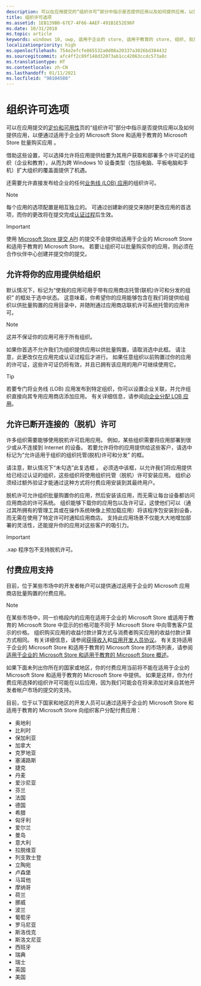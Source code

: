```yaml
---
description: 可以在应用提交的“组织许可”部分中指示是否提供应用以及如何提供应用，以便通过适用于企业的 Microsoft Store 和适用于教育的 Microsoft Store 批量购买应用。
title: 组织许可选项
ms.assetid: 1EB139B0-67E7-4F66-AAEF-491B1E52E96F
ms.date: 10/31/2018
ms.topic: article
keywords: windows 10, uwp, 适用于企业的 store, 适用于教育的 store, 组织, 批量许可, 企业, 教育 store, 企业 store, 批量购买, 批量
localizationpriority: high
ms.openlocfilehash: 754e2efcfe865532a0d08a20337a3026bd384432
ms.sourcegitcommit: afc4ff2c89f148d32073ab1cc42063ccdc573a8c
ms.translationtype: HT
ms.contentlocale: zh-CN
ms.lasthandoff: 01/11/2021
ms.locfileid: "98104588"
---
```

# <a name="organizational-licensing-options"></a>组织许可选项


可以在应用提交的[定价和可用性](set-app-pricing-and-availability.md#organizational-licensing)页的“组织许可”部分中指示是否提供应用以及如何提供应用，以便通过适用于企业的 Microsoft Store 和适用于教育的 Microsoft Store 批量购买应用  。

借助这些设置，可以选择允许将应用提供给要为其用户获取和部署多个许可证的组织（企业和教育），从而为跨 Windows 10 设备类型（包括电脑、平板电脑和手机）扩大组织的覆盖面提供了机遇。

还需要允许直接发布给企业的任何[业务线 (LOB) 应用](distribute-lob-apps-to-enterprises.md)的组织许可。

> [!NOTE]
> 每个应用的选项配置是相互独立的。 可通过创建新的提交来随时更改应用的首选项，而你的更改将在提交完成[认证过程](the-app-certification-process.md)后生效。

> [!IMPORTANT]
> 使用 [Microsoft Store 提交 API](../monetize/create-and-manage-submissions-using-windows-store-services.md) 的提交不会提供给适用于企业的 Microsoft Store 和适用于教育的 Microsoft Store。 若要让组织可以批量购买你的应用，则必须在合作伙伴中心创建并提交你的提交。


## <a name="allowing-your-app-to-be-offered-to-organizations"></a>允许将你的应用提供给组织

默认情况下，标记为“使我的应用可用于带有应用商店托管(联机)许可和分发的组织”  的框处于选中状态。 这意味着，你希望你的应用能够包含在我们将提供给组织以供批量购置的应用目录中，并随附通过应用商店联机许可系统托管的应用许可。

> [!NOTE]
> 这并不保证你的应用可用于所有组织。

如果你首选不允许我们为组织提供应用以供批量购置，请取消选中此框。 请注意，此更改仅在应用完成认证过程后才进行。 如果任意组织以前购置过你的应用的许可证，这些许可证仍将有效，并且已拥有该应用的用户可继续使用它。

> [!TIP]
> 若要专门将业务线 (LOB) 应用发布到特定组织，你可以设置企业关联，并允许组织直接向其专用应用商店添加应用。 有关详细信息，请参阅[向企业分配 LOB 应用](distribute-lob-apps-to-enterprises.md)。


## <a name="allowing-disconnected-offline-licensing"></a>允许已断开连接的（脱机）许可

许多组织需要能够使用脱机许可启用应用。 例如，某些组织需要将应用部署到很少或从不连接到 Internet 的设备。 若要允许将你的应用提供给这些客户，请选中标记为“允许适用于组织的组织托管(脱机)许可和分发”  的框。

请注意，默认情况下“未勾选”此复选框  。 必须选中该框，以允许我们将应用提供给已经过认证的组织，这些组织将使用组织托管（脱机）许可安装应用。 组织必须经过额外验证才能通过这种方式将付费应用安装到其最终用户。

脱机许可允许组织批量购置你的应用，然后安装该应用，而无需让每台设备都访问应用商店的许可系统。 组织能够下载你的应用包以及许可证，这使他们可以（通过其所拥有的管理工具或在操作系统映像上预加载应用）将该程序包安装到设备，而无需在使用了特定许可时通知应用商店。 支持此应用场景不仅能大大地增加部署的灵活性，还能提升你的应用对这些客户的吸引力。

> [!IMPORTANT]
> .xap 程序包不支持脱机许可。

 
## <a name="paid-app-support"></a>付费应用支持

目前，位于某些市场中的开发者帐户可以提供通过适用于企业的 Microsoft 应用商店批量购置的付费应用。 

> [!NOTE]
> 在某些市场中，同一价格段内的应用在适用于企业的 Microsoft Store 或适用于教育的 Microsoft Store 中显示的价格可能不同于 Microsoft Store 中向零售客户显示的价格。 组织购买应用的收益付款计算方式与消费者购买应用的收益付款计算方式相同。 有关详细信息，请参阅[获得收入](/partner-center/marketplace-get-paid)和[应用开发人员协议](/legal/windows/agreements/app-developer-agreement)。 有关支持适用于企业的 Microsoft Store 和适用于教育的 Microsoft Store 的市场列表，请参阅[适用于企业的 Microsoft Store 和适用于教育的 Microsoft Store 概述](/windows/manage/windows-store-for-business-overview#supported-markets)。

如果下面未列出你所在的国家或地区，你的付费应用当前将不能在适用于企业的 Microsoft Store 和适用于教育的 Microsoft Store 中提供。 如果是这样，你为付费应用选择的组织许可可能在以后应用，因为我们可能会在将来添加对来自其他开发者帐户市场的提交的支持。

目前，位于以下国家和地区的开发人员可以通过适用于企业的 Microsoft Store 和适用于教育的 Microsoft Store 向组织客户分配付费应用：

- 奥地利
- 比利时
- 保加利亚
- 加拿大
- 克罗地亚
- 塞浦路斯
- 捷克
- 丹麦
- 爱沙尼亚
- 芬兰
- 法国
- 德国
- 希腊
- 匈牙利
- 爱尔兰
- 曼岛
- 意大利
- 拉脱维亚
- 列支敦士登
- 立陶宛
- 卢森堡
- 马耳他
- 摩纳哥
- 荷兰
- 挪威
- 波兰
- 葡萄牙
- 罗马尼亚
- 斯洛伐克
- 斯洛文尼亚
- 西班牙
- 瑞典
- 瑞士
- 英国
- 美国